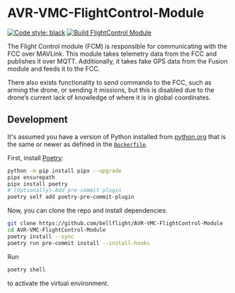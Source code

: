 # AVR-VMC-FlightControl-Module

[![Code style: black](https://img.shields.io/badge/code%20style-black-000000.svg)](https://github.com/psf/black)
[![Build FlightControl Module](https://github.com/bellflight/AVR-VMC-FlightControl-Module/actions/workflows/build.yml/badge.svg)](https://github.com/bellflight/AVR-VMC-FlightControl-Module/actions/workflows/build.yml)

The Flight Control module (FCM) is responsible for communicating with the
FCC over MAVLink. This module takes telemetry data from the FCC and publishes
it over MQTT. Additionally, it takes fake GPS data from the Fusion module
and feeds it to the FCC.

There also exists functionality to send commands to the FCC, such as arming the
drone, or sending it missions, but this is disabled due to the drone’s current
lack of knowledge of where it is in global coordinates.

## Development

It's assumed you have a version of Python installed from
[python.org](https://python.org) that is the same or newer as
defined in the [`Dockerfile`](Dockerfile).

First, install [Poetry](https://python-poetry.org/):

```bash
python -m pip install pipx --upgrade
pipx ensurepath
pipx install poetry
# (Optionally) Add pre-commit plugin
poetry self add poetry-pre-commit-plugin
```

Now, you can clone the repo and install dependencies:

```bash
git clone https://github.com/bellflight/AVR-VMC-FlightControl-Module
cd AVR-VMC-FlightControl-Module
poetry install --sync
poetry run pre-commit install --install-hooks
```

Run

```bash
poetry shell
```

to activate the virtual environment.
